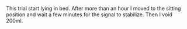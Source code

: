 This trial start lying in bed. After more than an hour I moved to the sitting position and wait a few minutes for the signal to stabilize. Then I void 200ml.
